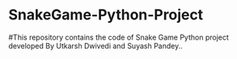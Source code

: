 # SnakeGame-Python-Project
#This repository contains the code of Snake Game Python project developed By Utkarsh Dwivedi and Suyash Pandey..
